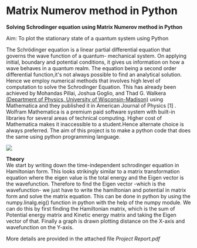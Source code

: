 # Matrix Numerov method in Python

<b>Solving Schrodinger equation using Matrix Numerov method in Python</b>

Aim: To plot the stationary state of a quantum system using Python

The Schrödinger equation is a linear partial differential
equation that governs the wave function of a quantum-
mechanical system. On applying initial, boundary and
potential conditions, it gives us information on how a wave
behaves in a quantum realm.
The equation being a second order differential function,it's
not always possible to find an analytical solution. Hence
we employ numerical methods that involves high level of
computation to solve the Schrodinger Equation.
This has already been achieved by Mohandas Pillai, Joshua
Goglio, and Thad G. Walkera <a href="https://pages.physics.wisc.edu/~tgwalker/106.Numerov.pdf">(Department of Physics,
University of Wisconsin-Madison)</a> using Mathematica and
they published it in American Journal of Physics [1] .
Wolfram Mathematica is a premium paid software system
with built-in libraries for several areas of technical
computing. Higher cost of Mathematica makes it
inaccessible to a student.Hence alternate choice is always
preferred.
The aim of this project is to make a python code that does
the same using python programming language.

<img src="https://github.com/abhinavpb-249/matrix-numerov/blob/main/plot.png?raw=true">

<b>Theory</b> <br>
We start by writing down the time-independent
schrodinger equation in Hamiltonian form. This looks
strikingly similar to a matrix transformation equation
where the eigen value is the total energy and the Eigen
vector is the wavefunction.
Therefore to find the Eigen vector -which is the
wavefunction- we just have to write the hamiltonian and
potential in matrix form and solve the matrix equation.
This can be done in python by using the numpy.linalg.eig()
function in python with the help of the numpy
module.
We can do this by first finding the Hamiltonian matrix,
which is the sum of Potential energy matrix and Kinetic
energy matrix and taking the Eigen vector of that.
Finally a graph is drawn plotting distance on the X-axis and
wavefunction on the Y-axis.

More details are provided in the attached file <i> Project Report.pdf </i>
